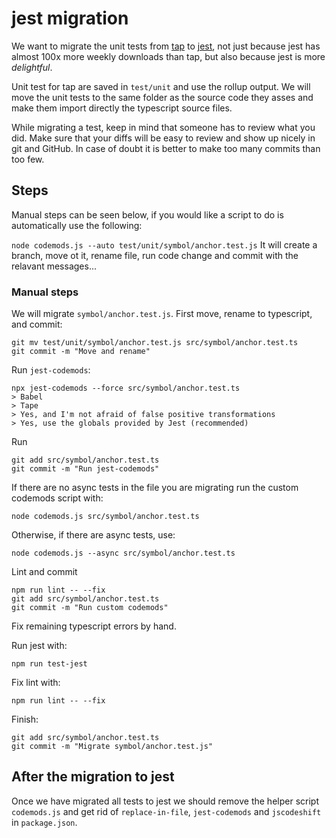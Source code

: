 # jest migration

We want to migrate the unit tests from [tap](https://www.npmjs.com/package/tap) to [jest](https://www.npmjs.com/package/jest), not just because jest has almost 100x more weekly downloads than tap, but also because jest is more _delightful_.

Unit test for tap are saved in `test/unit` and use the rollup output. We will move the unit tests to the same folder as the source code they asses and make them import directly the typescript source files.

While migrating a test, keep in mind that someone has to review what you did. Make sure that your diffs will be easy to review and show up nicely in git and GitHub. In case of doubt it is better to make too many commits than too few.

## Steps

Manual steps can be seen below, if you would like a script to do is automatically use the following:

`node codemods.js --auto test/unit/symbol/anchor.test.js`
It will create a branch, move ot it, rename file, run code change and commit with the relavant messages...

### Manual steps

We will migrate `symbol/anchor.test.js`. First move, rename to typescript, and commit:

```
git mv test/unit/symbol/anchor.test.js src/symbol/anchor.test.ts
git commit -m "Move and rename"
```


Run `jest-codemods`:

```
npx jest-codemods --force src/symbol/anchor.test.ts
> Babel
> Tape
> Yes, and I'm not afraid of false positive transformations
> Yes, use the globals provided by Jest (recommended)
```

Run

```
git add src/symbol/anchor.test.ts
git commit -m "Run jest-codemods"
```

If there are no async tests in the file you are migrating run the custom codemods script with:

```
node codemods.js src/symbol/anchor.test.ts
```

Otherwise, if there are async tests, use:

```
node codemods.js --async src/symbol/anchor.test.ts
```

Lint and commit

```
npm run lint -- --fix
git add src/symbol/anchor.test.ts
git commit -m "Run custom codemods"
```

Fix remaining typescript errors by hand.

Run jest with:

```
npm run test-jest
```

Fix lint with:

```
npm run lint -- --fix
```

Finish:

```
git add src/symbol/anchor.test.ts
git commit -m "Migrate symbol/anchor.test.js"
```

## After the migration to jest

Once we have migrated all tests to jest we should remove the helper script `codemods.js` and get rid of `replace-in-file`, `jest-codemods` and `jscodeshift` in `package.json`.
